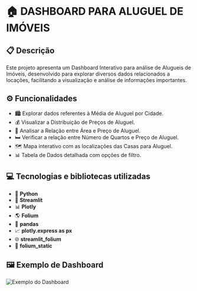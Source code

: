 # :house: DASHBOARD PARA ALUGUEL DE IMÓVEIS

## :clipboard: Descrição
Este projeto apresenta um Dashboard Interativo para análise de Alugueis de Imóveis, desenvolvido para explorar diversos dados relacionados a locações, facilitando a visualização e análise de informações importantes.

## :gear: Funcionalidades
- :cityscape: Explorar dados referentes à Média de Aluguel por Cidade.
- :moneybag: Visualizar a Distribuição de Preços de Aluguel.
- :straight_ruler: Analisar a Relação entre Área e Preço de Aluguel.
- :bed: Verificar a relação entre Número de Quartos e Preço de Aluguel.
- :world_map: Mapa interativo com as localizações das Casas para Aluguel.
- :bar_chart: Tabela de Dados detalhada com opções de filtro.

## :computer: Tecnologias e bibliotecas utilizadas
- :snake: **Python**
- :rocket: **Streamlit**
- :bar_chart: **Plotly**
- :earth_americas: **Folium**
- :page_facing_up: **pandas**
- :chart_with_upwards_trend: **plotly.express as px**
- :globe_with_meridians: **streamlit_folium**
- :compass: **folium_static**

## :framed_picture: Exemplo de Dashboard
![Exemplo do Dashboard](images/dashboard_example.png)
